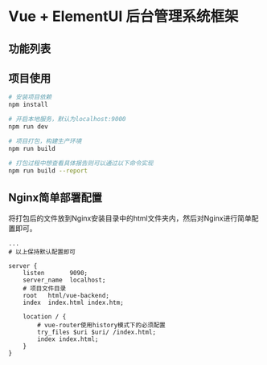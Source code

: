 # Vue + ElementUI 后台管理系统框架


## **功能列表**


## **项目使用**
``` bash
# 安装项目依赖
npm install

# 开启本地服务，默认为localhost:9000
npm run dev

# 项目打包，构建生产环境
npm run build

# 打包过程中想查看具体报告则可以通过以下命令实现
npm run build --report
```

## Nginx简单部署配置

将打包后的文件放到Nginx安装目录中的html文件夹内，然后对Nginx进行简单配置即可。

```
...
# 以上保持默认配置即可

server {
    listen       9090;
    server_name  localhost;
    # 项目文件目录
    root   html/vue-backend;
    index  index.html index.htm;

    location / {
        # vue-router使用history模式下的必须配置
        try_files $uri $uri/ /index.html;
        index index.html;
    }
}
```
